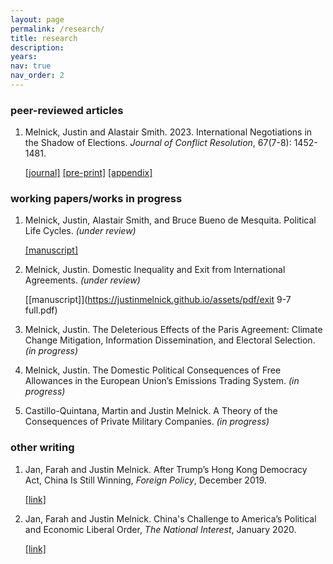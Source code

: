 ```yaml
---
layout: page
permalink: /research/
title: research
description:
years:
nav: true
nav_order: 2
---
```


<h3>peer-reviewed articles</h3>

1. Melnick, Justin and Alastair Smith. 2023. International Negotiations in the Shadow of Elections. _Journal of Conflict Resolution_, 67(7-8): 1452-1481.

   [[journal]](https://journals.sagepub.com/doi/abs/10.1177/00220027221139433)     [[pre-print]](https://justinmelnick.github.io/assets/pdf/text_10_27.pdf)     [[appendix]](https://justinmelnick.github.io/assets/pdf/nego_online.pdf)

<h3>working papers/works in progress</h3>

1. Melnick, Justin, Alastair Smith, and Bruce Bueno de Mesquita. Political Life Cycles. _(under review)_

      [[manuscript]](https://justinmelnick.github.io/assets/pdf/PLC_March2023.pdf)

2. Melnick, Justin. Domestic Inequality and Exit from International Agreements. _(under review)_

   <!-- Formerly titled: Why Exit from International Agreements? A Domestic Perspective -->

      [[manuscript]](https://justinmelnick.github.io/assets/pdf/exit 9-7 full.pdf)

3. Melnick, Justin. The Deleterious Effects of the Paris Agreement: Climate Change Mitigation, Information Dissemination, and Electoral Selection.  _(in progress)_

4. Melnick, Justin. The Domestic Political Consequences of Free Allowances in the European Union’s Emissions
Trading System. _(in progress)_

5. Castillo-Quintana, Martin and Justin Melnick. A Theory of the Consequences of Private Military Companies.  _(in progress)_

<h3>other writing</h3>

1. Jan, Farah and Justin Melnick. After Trump’s Hong Kong Democracy Act, China Is Still Winning, _Foreign Policy_, December 2019.

   [[link]](https://foreignpolicy.com/2019/12/02/trump-surprise-move-human-rights-hong-kong-protesters-democracy-act-upper-hand-china-trade-talks/)

2. Jan, Farah and Justin Melnick. China's Challenge to America’s Political and Economic Liberal Order, _The National Interest_, January 2020.

   [[link]](https://nationalinterest.org/feature/chinas-challenge-america%E2%80%99s-political-and-economic-liberal-order-111361)
